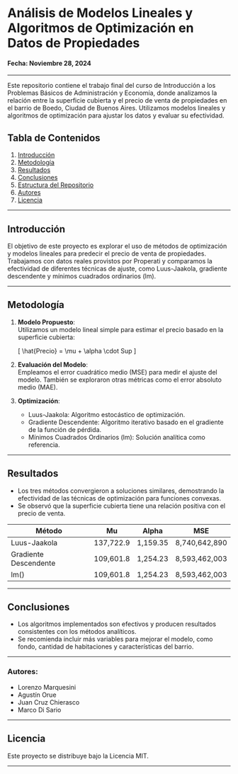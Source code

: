# Análisis de Modelos Lineales y Algoritmos de Optimización en Datos de Propiedades
#### Fecha: Noviembre 28, 2024

---
Este repositorio contiene el trabajo final del curso de Introducción a los Problemas Básicos de Administración y Economía, donde analizamos la relación entre la superficie cubierta y el precio de venta de propiedades en el barrio de Boedo, Ciudad de Buenos Aires. Utilizamos modelos lineales y algoritmos de optimización para ajustar los datos y evaluar su efectividad.

## Tabla de Contenidos  
1. [Introducción](#introducción)  
2. [Metodología](#metodología)  
3. [Resultados](#resultados)  
4. [Conclusiones](#conclusiones)  
5. [Estructura del Repositorio](#estructura-del-repositorio)  
6. [Autores](#autores)  
7. [Licencia](#licencia)  

---

## Introducción  
El objetivo de este proyecto es explorar el uso de métodos de optimización y modelos lineales para predecir el precio de venta de propiedades. Trabajamos con datos reales provistos por Properati y comparamos la efectividad de diferentes técnicas de ajuste, como Luus-Jaakola, gradiente descendente y mínimos cuadrados ordinarios (lm).  

---

## Metodología  
1. **Modelo Propuesto**:  
   Utilizamos un modelo lineal simple para estimar el precio basado en la superficie cubierta:  

   \[
   \hat{Precio} = \mu + \alpha \cdot Sup
   \]

2. **Evaluación del Modelo**:  
   Empleamos el error cuadrático medio (MSE) para medir el ajuste del modelo. También se exploraron otras métricas como el error absoluto medio (MAE).  

3. **Optimización**:  
   - Luus-Jaakola: Algoritmo estocástico de optimización.  
   - Gradiente Descendente: Algoritmo iterativo basado en el gradiente de la función de pérdida.  
   - Mínimos Cuadrados Ordinarios (lm): Solución analítica como referencia.  

---

## Resultados  
- Los tres métodos convergieron a soluciones similares, demostrando la efectividad de las técnicas de optimización para funciones convexas.  
- Se observó que la superficie cubierta tiene una relación positiva con el precio de venta.  

| Método                | Mu         | Alpha     | MSE          |  
|-----------------------|------------|-----------|--------------|  
| Luus-Jaakola          | 137,722.9  | 1,159.35  | 8,740,642,890|  
| Gradiente Descendente | 109,601.8  | 1,254.23  | 8,593,462,003|  
| lm()                  | 109,601.8  | 1,254.23  | 8,593,462,003|  

---

## Conclusiones  
- Los algoritmos implementados son efectivos y producen resultados consistentes con los métodos analíticos.  
- Se recomienda incluir más variables para mejorar el modelo, como fondo, cantidad de habitaciones y características del barrio.  

---

### Autores:
- Lorenzo Marquesini
- Agustín Orue
- Juan Cruz Chierasco
- Marco Di Sario

---


## Licencia  
Este proyecto se distribuye bajo la Licencia MIT.  

--- 